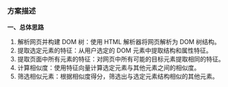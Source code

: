 ### 方案描述
**一、总体思路**
  1. 解析网页并构建 DOM 树：使用 HTML 解析器将网页解析为 DOM 树结构。
  2. 提取选定元素的特征：从用户选定的 DOM 元素中提取结构和属性特征。
  3. 提取页面中所有元素的特征：对网页中所有可能的目标元素提取相同的特征。
  4. 计算相似度：使用特征向量计算选定元素与其他元素之间的相似度。
  5. 筛选相似元素：根据相似度得分，筛选出与选定元素结构相似的其他元素。